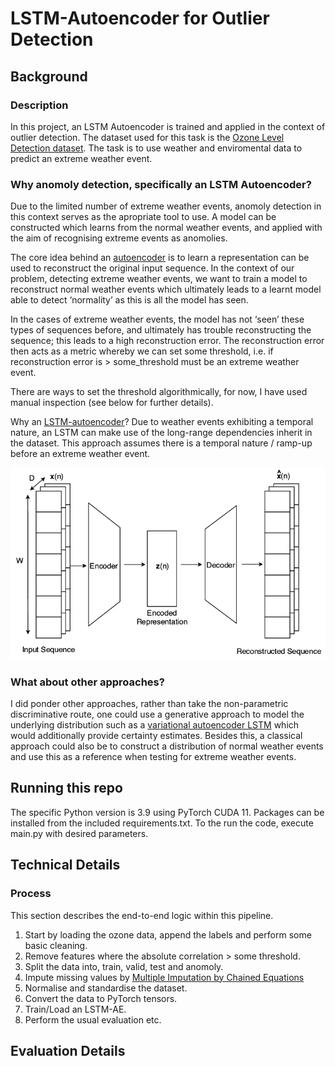 # LSTM-Autoencoder for Outlier Detection

## Background

### Description

In this project, an LSTM Autoencoder is trained and applied in the context of outlier detection. The dataset used for this task is the [Ozone Level Detection dataset](https://archive.ics.uci.edu/ml/datasets/Ozone+Level+Detection). The task is to use weather and enviromental data to predict an extreme weather event.

### Why anomoly detection, specifically an LSTM Autoencoder?

Due to the limited number of extreme weather events, anomoly detection in this context serves as the apropriate tool to use. A model can be constructed which learns from the normal weather events, and applied with the aim of recognising extreme events as anomolies. 


The core idea behind an [autoencoder](https://en.wikipedia.org/wiki/Autoencoder) is to learn a representation can be used to reconstruct the original input sequence. In the context of our problem, detecting extreme weather events, we want to train a model to reconstruct normal weather events which ultimately leads to a learnt model able to detect ‘normality’ as this is all the model has seen. 

In the cases of extreme weather events, the model has not ‘seen’ these types of sequences before, and ultimately has trouble reconstructing the sequence; this leads to a high reconstruction error. The reconstruction error then acts as a metric whereby we can set some threshold, i.e. if reconstruction error is > some_threshold must be an extreme weather event.

There are ways to set the threshold algorithmically, for now, I have used manual inspection (see below for further details).

Why an [LSTM-autoencoder](https://blog.keras.io/building-autoencoders-in-keras.html)? Due to weather events exhibiting a temporal nature, an LSTM can make use of the long-range dependencies inherit in the dataset. This approach assumes there is a temporal nature / ramp-up before an extreme weather event.

<img src="/figures/lstm-ae.png"> 

### What about other approaches?

I did ponder other approaches, rather than take the non-parametric discriminative route, one could use a generative approach to model the underlying distribution such as a [variational autoencoder LSTM](https://towardsdatascience.com/time-series-generation-with-vae-lstm-5a6426365a1c) which would additionally provide certainty estimates. Besides this, a classical approach could also be to construct a distribution of normal weather events and use this as a reference when testing for extreme weather events. 

## Running this repo

The specific Python version is 3.9 using PyTorch CUDA 11. Packages can be installed from the included requirements.txt. To the run the code, execute main.py with desired parameters. 


## Technical Details

### Process

This section describes the end-to-end logic within this pipeline.

1. Start by loading the ozone data, append the labels and perform some basic cleaning.
1. Remove features where the absolute correlation > some threshold.
1. Split the data into, train, valid, test and anomoly.
1. Impute missing values by [Multiple Imputation by Chained Equations](https://www.ncbi.nlm.nih.gov/pmc/articles/PMC3074241/)
1. Normalise and standardise the dataset.
1. Convert the data to PyTorch tensors.
1. Train/Load an LSTM-AE.
1. Perform the usual evaluation etc.

## Evaluation Details